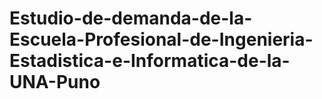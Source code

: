 # Estudio-de-demanda-de-la-Escuela-Profesional-de-Ingenieria-Estadistica-e-Informatica-de-la-UNA-Puno